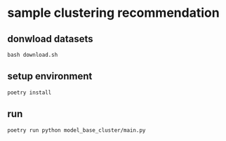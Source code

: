 # sample clustering recommendation

## donwload datasets

```shell
bash download.sh
```

## setup environment

```shell
poetry install
```

## run

```shell
poetry run python model_base_cluster/main.py 
```
